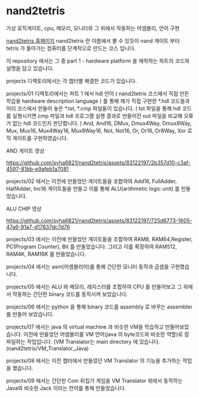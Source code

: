# nand2tetris
가상 로직게이트, cpu, 메모리, 모니터와 그 위에서 작동하는 어셈블리, 언어 구현

[nand2tetris 홈페이지](https://www.nand2tetris.org/)
nand2tetris 란 이름에서 볼 수 있듯이 nand 게이트 부터 tetris 가 돌아가는 컴퓨터를 단계적으로 만드는 코스 입니다.

이 repository 에서는 그 중 part 1 - hardware platform 을 제작하는 파트의 코드와 설명을 담고 있습니다.

projects 디렉토리에서는 각 챕터별 해결한 코드가 있습니다.

projects/01 디렉토리에서는 파트 1 에서 hdl 언어 ( nand2tetris 코스에서 직접 만든 학습용 hardware description language ) 를 통해 제가 직접 구현한 *.hdl 코드들과 미리 코스에서 만들어 놓은 *.tst, *.cmp 파일들이 있습니다. ( tst 파일을 통해 hdl 코드를 실행시키면 cmp 파일과 hdl 프로그램 실행 결과로 만들어진 out 파일을 비교해 오류가 없는 hdl 코드인지 판단합니다. )
And, And16, DMux, Dmux4Way, Dmux8Way, Mux, Mux16, Mux4Way16, Mux8Way16, Not, Not16, Or, Or16, Or8Way, Xor 로직 게이트를 구현하였습니다.

AND 게이트 영상


https://github.com/syha6821/nand2tetris/assets/83122197/2b357d10-c3af-4597-81bb-e9afeb1a7081

projects/02 에서는 이전에 만들었던 게이트들을 조합하여 Add16, FullAdder, HalfAdder, Inc16 게이트들을 만들고 이를 통해 ALU(arithmetic logic unit) 를 만들었습니다.

ALU CHIP 영상


https://github.com/syha6821/nand2tetris/assets/83122197/725d6773-1605-47a6-91a7-d17837dc7d76



projects/03 에서는 이전에 만들었던 게이트들을 조합하여 RAM8, RAM64,Register, PC(Program Counter), Bit 를 만들었습니다. 그리고 이를 확장하여 RAM512, RAM4K, RAM16K 를 만들었습니다.

projects/04 에서는 asm(어셈블리어)를 통해 간단한 모니터 동작과 곱셈을 구현했습니다.

projects/05 에서는 ALU 와 메모리, 레지스터를 조합하여 CPU 를 만들어보고 그 위에서 작동하는 간단한 binary 코드를 동작시켜 보았습니다.

projects/06 에서는 python 을 통해 binary 코드를 assembly 로 바꾸는 assembler 를 만들어 보았습니다.

projects/07 에서는 java 의 virtual machine 과 비슷한 VM을 학습하고 만들어보았습니다. 이전에 만들었던 어셈블리를 VM 언어(java 의 byte코드와 비슷한 역할)로 컴파일하는 작업입니다. (VM Translator는 main directory 에 있습니다. (nand2tetris/VM_Translator_Java)

projects/08 에서는 이전 챕터에서 만들었던 VM Translator 의 기능을 추가하는 작업을 했습니다.

projects/09 에서는 간단한 Coin 뒤집기 게임을 VM Translator 위에서 동작하는 Java와 비슷한 Jack 이라는 언어를 통해 만들었습니다.
